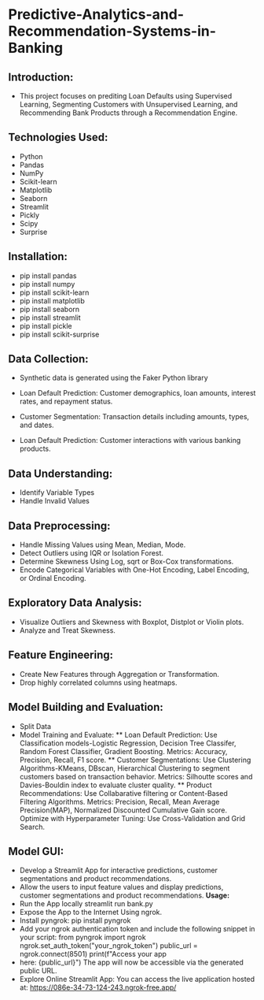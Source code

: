 # Predictive-Analytics-and-Recommendation-Systems-in-Banking

**Introduction:**
---------------------------------------------------------------------------------------------------------------------------------------------------------------------------------------------------------------------
* This project focuses on prediting Loan Defaults using Supervised Learning, Segmenting Customers with Unsupervised Learning, and Recommending Bank Products through a Recommendation Engine.

**Technologies Used:**
---------------------------------------------------------------------------------------------------------------------------------------------------------------------------------------------------------------------
* Python
* Pandas
* NumPy
* Scikit-learn
* Matplotlib
* Seaborn
* Streamlit
* Pickly
* Scipy
* Surprise

**Installation:**
---------------------------------------------------------------------------------------------------------------------------------------------------------------------------------------------------------------------
* pip install pandas
* pip install numpy
* pip install scikit-learn
* pip install matplotlib
* pip install seaborn
* pip install streamlit
* pip install pickle
* pip install scikit-surprise

**Data Collection:**
---------------------------------------------------------------------------------------------------------------------------------------------------------------------------------------------------------------------
* Synthetic data is generated using the Faker Python library

* Loan Default Prediction: Customer demographics, loan amounts, interest rates, and repayment status.
* Customer Segmentation: Transaction details including amounts, types, and dates.
* Loan Default Prediction: Customer interactions with various banking products.

**Data Understanding:**
---------------------------------------------------------------------------------------------------------------------------------------------------------------------------------------------------------------------
* Identify Variable Types
* Handle Invalid Values

**Data Preprocessing:**
---------------------------------------------------------------------------------------------------------------------------------------------------------------------------------------------------------------------
* Handle Missing Values using Mean, Median, Mode.
* Detect Outliers using IQR or Isolation Forest.
* Determine Skewness Using Log, sqrt or Box-Cox transformations.
* Encode Categorical Variables with One-Hot Encoding, Label Encoding, or Ordinal Encoding.

**Exploratory Data Analysis:**
---------------------------------------------------------------------------------------------------------------------------------------------------------------------------------------------------------------------
* Visualize Outliers and Skewness with Boxplot, Distplot or Violin plots.
* Analyze and Treat Skewness.

**Feature Engineering:**
---------------------------------------------------------------------------------------------------------------------------------------------------------------------------------------------------------------------
* Create New Features through Aggregation or Transformation.
* Drop highly correlated columns using heatmaps.

**Model Building and Evaluation:**
---------------------------------------------------------------------------------------------------------------------------------------------------------------------------------------------------------------------
* Split Data
* Model Training and Evaluate: ** Loan Default Prediction: Use Classification models-Logistic Regression, Decision Tree Classifer, Random Forest Classifier, Gradient Boosting. Metrics: Accuracy, Precision, Recall, F1 score. ** Customer Segmentations: Use Clustering Algorithms-KMeans, DBscan, Hierarchical Clustering to segment customers based on transaction behavior. Metrics: Silhoutte scores and Davies-Bouldin index to evaluate cluster quality. ** Product Recommendations: Use Collabarative filtering or Content-Based Filtering Algorithms. Metrics: Precision, Recall, Mean Average Precision(MAP), Normalized Discounted Cumulative Gain score.
Optimize with Hyperparameter Tuning: Use Cross-Validation and Grid Search.

**Model GUI:**
---------------------------------------------------------------------------------------------------------------------------------------------------------------------------------------------------------------------
* Develop a Streamlit App for interactive predictions, customer segmentations and product recommendations.
* Allow the users to input feature values and display predictions, customer segmentations and product recommendations.
**Usage:**
* Run the App locally streamlit run bank.py
* Expose the App to the Internet Using ngrok.
* Install pyngrok: pip install pyngrok
* Add your ngrok authentication token and include the following snippet in your script: from pyngrok import ngrok ngrok.set_auth_token("your_ngrok_token") public_url = ngrok.connect(8501) print(f"Access your app
* here: {public_url}") The app will now be accessible via the generated public URL.
* Explore Online Streamlit App: You can access the live application hosted at: https://086e-34-73-124-243.ngrok-free.app/ 
